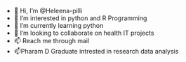 - 👋 Hi, I’m @Heleena-pilli
- 👀 I’m interested in python and R Programming
- 🌱 I’m currently learning python
- 💞️ I’m looking to collaborate on health IT projects
- 📫 Reach me through mail
- 📫Pharam D Graduate intrested in research data analysis 

<!---
Heleena-pilli/Heleena-pilli is a ✨ special ✨ repository because its `README.md` (this file) appears on your GitHub profile.
You can click the Preview link to take a look at your changes.
--->
